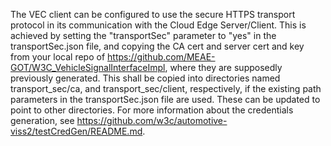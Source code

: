 The VEC client can be configured to use the secure HTTPS transport protocol in its communication with the Cloud Edge Server/Client. 
This is achieved by setting the "transportSec" parameter to "yes" in the transportSec.json file, 
and copying the CA cert and server cert and key from your local repo of https://github.com/MEAE-GOT/W3C_VehicleSignalInterfaceImpl, 
where they are supposedly previously generated. 
This shall be copied into directories named transport_sec/ca, and transport_sec/client, respectively, 
if the existing path parameters in the transportSec.json file are used. These can be updated to point to other directories.
For more information about the credentials generation, see https://github.com/w3c/automotive-viss2/testCredGen/README.md.

